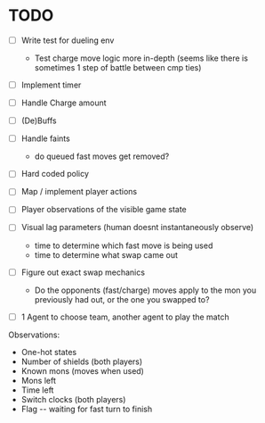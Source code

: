 
# TODO


- [ ] Write test for dueling env
    - Test charge move logic more in-depth 
        (seems like there is sometimes 1 step of battle between cmp ties)
- [ ] Implement timer
- [ ] Handle Charge amount
- [ ] (De)Buffs
- [ ] Handle faints
    - do queued fast moves get removed?
- [ ] Hard coded policy
- [ ] Map / implement player actions
- [ ] Player observations of the visible game state
- [ ] Visual lag parameters (human doesnt instantaneously observe)
    - time to determine which fast move is being used
    - time to determine what swap came out
- [ ] Figure out exact swap mechanics
    - Do the opponents (fast/charge) moves apply to 
    the mon you previously had out, or the one you swapped to?
- [ ] 1 Agent to choose team, another agent to play the match
 
 
Observations:
- One-hot states
- Number of shields (both players)
- Known mons (moves when used)
- Mons left
- Time left
- Switch clocks (both players)
- Flag -- waiting for fast turn to finish

